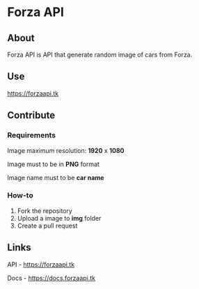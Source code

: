 # Forza API
## About
Forza API is API that generate random image of cars from Forza.
## Use
https://forzaapi.tk
## Contribute
### Requirements
Image maximum resolution: **1920** x **1080**

Image must to be in **PNG** format

Image name must to be **car name**
### How-to
1. Fork the repository
2. Upload a image to **img** folder
3. Create a pull request
## Links
API - https://forzaapi.tk

Docs - https://docs.forzaapi.tk
